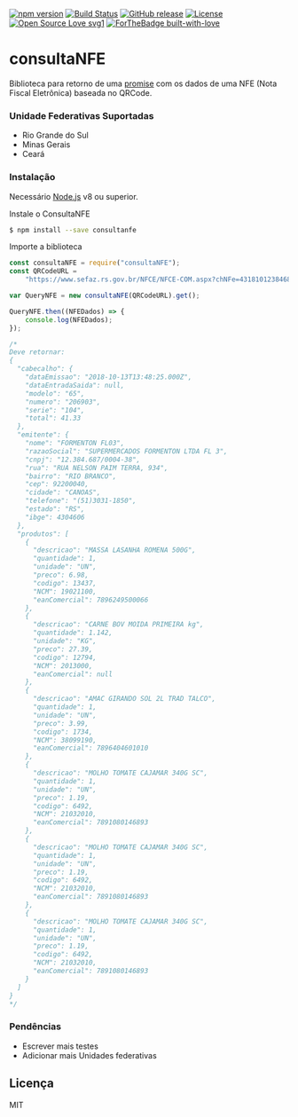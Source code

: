 [![npm version](https://badge.fury.io/js/consultanfe.svg)](https://www.npmjs.com/package/consultanfe)
[![Build Status](https://travis-ci.org/ymoreiratiti/consultaNFE.svg?branch=master)](https://travis-ci.org/ymoreiratiti/consultaNFE)
[![GitHub release](https://img.shields.io/github/release/ymoreiratiti/consultaNFE.svg)](https://github.com/ymoreiratiti/consultaNFE/releases/)
[![License](https://img.shields.io/badge/License-Apache%202.0-blue.svg)](https://opensource.org/licenses/Apache-2.0)
[![Open Source Love svg1](https://badges.frapsoft.com/os/v1/open-source.svg?v=103)](https://github.com/ymoreiratiti/consultaNFE/)
[![ForTheBadge built-with-love](http://ForTheBadge.com/images/badges/built-with-love.svg)](https://GitHub.com/ymoreiratiti/)

# consultaNFE

Biblioteca para retorno de uma [promise](https://developer.mozilla.org/pt-BR/docs/Web/JavaScript/Reference/Global_Objects/Promise) com os dados de uma NFE (Nota Fiscal Eletrônica) baseada no QRCode.

### Unidade Federativas Suportadas

- Rio Grande do Sul
- Minas Gerais
- Ceará

### Instalação

Necessário [Node.js](https://nodejs.org/) v8 ou superior.

Instale o ConsultaNFE

```sh
$ npm install --save consultanfe
```

Importe a biblioteca

```javascript
const consultaNFE = require("consultaNFE");
const QRCodeURL =
	"https://www.sefaz.rs.gov.br/NFCE/NFCE-COM.aspx?chNFe=43181012384687000438651040002069031002069033&nVersao=100&tpAmb=1&cDest=03013156040&dhEmi=323031382D31302D31335431303A34383A32352D30333A3030&vNF=41.33&vICMS=0.00&digVal=4B6C68775A4A4A744D6D396D636264625238794937712B384939303D&cIdToken=000004&cHashQRCode=45EF73C4A9FD11FE6636C6D41678B12F863D6AA7";

var QueryNFE = new consultaNFE(QRCodeURL).get();

QueryNFE.then((NFEDados) => {
	console.log(NFEDados);
});

/*
Deve retornar:
{
  "cabecalho": {
    "dataEmissao": "2018-10-13T13:48:25.000Z",
    "dataEntradaSaida": null,
    "modelo": "65",
    "numero": "206903",
    "serie": "104",
    "total": 41.33
  },
  "emitente": {
    "nome": "FORMENTON FL03",
    "razaoSocial": "SUPERMERCADOS FORMENTON LTDA FL 3",
    "cnpj": "12.384.687/0004-38",
    "rua": "RUA NELSON PAIM TERRA, 934",
    "bairro": "RIO BRANCO",
    "cep": 92200040,
    "cidade": "CANOAS",
    "telefone": "(51)3031-1850",
    "estado": "RS",
    "ibge": 4304606
  },
  "produtos": [
    {
      "descricao": "MASSA LASANHA ROMENA 500G",
      "quantidade": 1,
      "unidade": "UN",
      "preco": 6.98,
      "codigo": 13437,
      "NCM": 19021100,
      "eanComercial": 7896249500066
    },
    {
      "descricao": "CARNE BOV MOIDA PRIMEIRA kg",
      "quantidade": 1.142,
      "unidade": "KG",
      "preco": 27.39,
      "codigo": 12794,
      "NCM": 2013000,
      "eanComercial": null
    },
    {
      "descricao": "AMAC GIRANDO SOL 2L TRAD TALCO",
      "quantidade": 1,
      "unidade": "UN",
      "preco": 3.99,
      "codigo": 1734,
      "NCM": 38099190,
      "eanComercial": 7896404601010
    },
    {
      "descricao": "MOLHO TOMATE CAJAMAR 340G SC",
      "quantidade": 1,
      "unidade": "UN",
      "preco": 1.19,
      "codigo": 6492,
      "NCM": 21032010,
      "eanComercial": 7891080146893
    },
    {
      "descricao": "MOLHO TOMATE CAJAMAR 340G SC",
      "quantidade": 1,
      "unidade": "UN",
      "preco": 1.19,
      "codigo": 6492,
      "NCM": 21032010,
      "eanComercial": 7891080146893
    },
    {
      "descricao": "MOLHO TOMATE CAJAMAR 340G SC",
      "quantidade": 1,
      "unidade": "UN",
      "preco": 1.19,
      "codigo": 6492,
      "NCM": 21032010,
      "eanComercial": 7891080146893
    }
  ]
}
*/
```

### Pendências

- Escrever mais testes
- Adicionar mais Unidades federativas

## Licença

MIT

